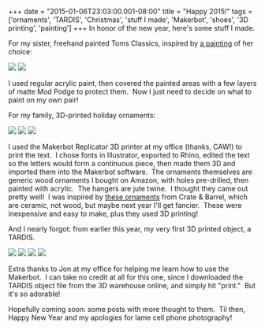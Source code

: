 +++
date = "2015-01-06T23:03:00.001-08:00"
title = "Happy 2015!"
tags = ['ornaments', 'TARDIS', 'Christmas', 'stuff I made', 'Makerbot', 'shoes', '3D printing', 'painting']
+++
In honor of the new year, here's some stuff I made.

For my sister, freehand painted Toms Classics, inspired by [a painting](http://amisgaudi.deviantart.com/art/Luke-Yoda-and-Chewbacca-444921593) of her choice:

<img src="http://2.bp.blogspot.com/-kjyA4SFmQ8o/VKzeILwKpOI/AAAAAAAAEfE/Xv29xRYst28/s1600/IMG_20141217_220230.jpg"/>

<img src="http://4.bp.blogspot.com/-9zfgoYvGWEE/VKzex3SEpXI/AAAAAAAAEfM/iN0nENMH4hs/s1600/IMG_20141217_215908.jpg"/>

I used regular acrylic paint, then covered the painted areas with a few layers of matte Mod Podge to protect them.  Now I just need to decide on what to paint on my own pair!

For my family, 3D-printed holiday ornaments:

<img src="http://4.bp.blogspot.com/-GuvadAB_rpE/VKzfM_vPcGI/AAAAAAAAEfU/s-1H40mxy70/s1600/IMG_20141213_205306.jpg"/>

<img src="http://2.bp.blogspot.com/-flzuaxhvHG0/VKzfMxez9AI/AAAAAAAAEfU/S7tNGhtjF9U/s1600/IMG_20141211_181608.jpg"/>

<img src="http://3.bp.blogspot.com/-h1vULCOI7SQ/VKzfMwG9nlI/AAAAAAAAEfU/iUDckYWfeM0/s1600/IMG_20141213_183946.jpg"/>

I used the Makerbot Replicator 3D printer at my office (thanks, CAW!) to print the text.  I chose fonts in Illustrator, exported to Rhino, edited the text so the letters would form a continuous piece, then made them 3D and imported them into the Makerbot software.  The ornaments themselves are generic wood ornaments I bought on Amazon, with holes pre-drilled, then painted with acrylic.  The hangers are jute twine.  I thought they came out pretty well!  I was inspired by [these ornaments](http://www.pinterest.com/pin/180144053820627584/) from Crate & Barrel, which are ceramic, not wood, but maybe next year I'll get fancier.  These were inexpensive and easy to make, plus they used 3D printing!

And I nearly forgot: from earlier this year, my very first 3D printed object, a TARDIS.

<img src="http://1.bp.blogspot.com/-ki6l4n5IFs4/VKziZ_iOwwI/AAAAAAAAEfo/oup_pOfCWtg/s1600/IMG_20140822_174629.jpg"/>

<img src="http://3.bp.blogspot.com/-znV14kNWbr8/VKziZ7SuKSI/AAAAAAAAEfo/Yd35dVvA4go/s1600/IMG_20140822_174941.jpg"/>

<img src="http://3.bp.blogspot.com/-hUMA5opuPyk/VKziZ9jpSQI/AAAAAAAAEfo/LkPlg3ulQzI/s1600/IMG_20140822_174950.jpg"/>

<img src="http://2.bp.blogspot.com/-jk56vPj-7Pg/VKziZ7ZKoSI/AAAAAAAAEfo/55pQi3LRAlU/s1600/VID_20140822_174324.mp4"/>

Extra thanks to Jon at my office for helping me learn how to use the Makerbot.  I can take no credit at all for this one, since I downloaded the TARDIS object file from the 3D warehouse online, and simply hit "print."  But it's so adorable!

Hopefully coming soon: some posts with more thought to them.  Til then, Happy New Year and my apologies for lame cell phone photography!
